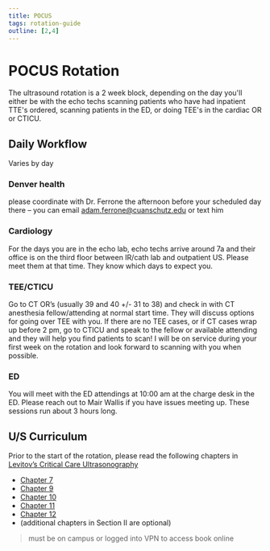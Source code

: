 ```yaml
---
title: POCUS
tags: rotation-guide
outline: [2,4]
---
```


# POCUS Rotation

The ultrasound rotation is a 2 week block, depending on the day you'll either be with the echo techs scanning patients who have had inpatient TTE's ordered, scanning patients in the ED, or doing TEE's in the cardiac OR or CTICU.
 
## Daily Workflow

Varies by day

### Denver health
please coordinate with Dr. Ferrone the afternoon before your scheduled day there – you can email adam.ferrone@cuanschutz.edu or text him
 

### Cardiology
For the days you are in the echo lab, echo techs arrive around 7a and their office is on the third floor between IR/cath lab and outpatient US.  Please meet them at that time. They know which days to expect you.  


### TEE/CTICU
Go to CT OR’s (usually 39 and 40 +/- 31 to 38) and check in with CT anesthesia fellow/attending at normal start time. They will discuss options for going over TEE with you. If there are no TEE cases, or if CT cases wrap up before 2 pm, go to CTICU and speak to the fellow or available attending and they will help you find patients to scan! I will be on service during your first week on the rotation and look forward to scanning with you when possible. 

 
### ED
You will meet with the ED attendings at 10:00 am at the charge desk in the ED. Please reach out to Mair Wallis if you have issues meeting up. These sessions run about 3 hours long.  

## U/S Curriculum
Prior to the start of the rotation, please read the following chapters in [Levitov’s Critical Care Ultrasonography](http://accessanesthesiology.mhmedical.com/book.aspx?bookid=1115)

- [Chapter 7](https://accessanesthesiology.mhmedical.com/content.aspx?bookid=1115&sectionid=62618069)
- [Chapter 9](https://accessanesthesiology.mhmedical.com/content.aspx?bookid=1115&sectionid=62618323)
- [Chapter 10](https://accessanesthesiology.mhmedical.com/content.aspx?bookid=1115&sectionid=62618411)
- [Chapter 11](https://accessanesthesiology.mhmedical.com/content.aspx?bookid=1115&sectionid=62618462)
- [Chapter 12](https://accessanesthesiology.mhmedical.com/content.aspx?bookid=1115&sectionid=62618550)
- (additional chapters in Section II are optional)
    
> must be on campus or logged into VPN to access book online

 

